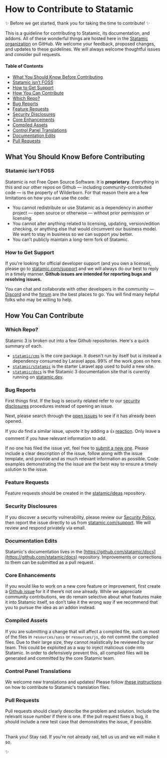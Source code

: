 # How to Contribute to Statamic

:sparkles: Before we get started, thank you for taking the time to contribute! :sparkles:

This is a guideline for contributing to Statamic, its documentation, and addons. All of these wonderful things are hosted here in the [Statamic organization](https://github.com/statamic) on GitHub. We welcome your feedback, proposed changes, and updates to these guidelines. We will always welcome thoughtful issues and consider pull requests.

#### Table of Contents

- [What You Should Know Before Contributing](#what-you-should-know-before-contributing)
- [Statamic isn’t FOSS](#statamic-isnt-foss)
- [How to Get Support](#how-to-get-support)
- [How You Can Contribute](#how-you-can-contribute)
- [Which Repo?](#which-repo)
- [Bug Reports](#bug-reports)
- [Feature Requests](#feature-requests)
- [Security Disclosures](#security-disclosures)
- [Core Enhancements](#core-enhancements)
- [Compiled Assets](#compiled-assets)
- [Control Panel Translations](#control-panel-translations)
- [Documentation Edits](#documentation-edits)
- [Pull Requests](#pull-requests)

## What You Should Know Before Contributing

### Statamic isn’t FOSS

Statamic is not Free Open Source Software. It is **proprietary**. Everything in this and our other repos on Github — including community-contributed code — is the property of Wilderborn. For that reason there are a few limitations on how you can use the code:

- You cannot redistribute or use Statamic as a dependency in another project — open source or otherwise — without prior permission or licensing.
- You cannot alter anything related to licensing, updating, version/edition checking, or anything else that would circumvent our business model. We want to stay in business so we can support _you_ better.
- You can’t publicly maintain a long-term fork of Statamic.

### How to Get Support

If you're looking for official developer support (and you own a license), please go to [statamic.com/support](https://statamic.com/support) and we will always do our best to reply in a timely manner. **Github issues are intended for reporting bugs and resolving issues.**

You can chat and collaborate with other developers in the community — [Discord](https://statamic.com/discord) and the [forum](https://statamic.com/forum) are the best places to go. You will find many helpful folks who may be willing to help.

## How You Can Contribute

### Which Repo?

Statamic 3 is broken out into a few Github repositories. Here's a quick summary of each.

- [`statamic/cms`](https://github.com/statamic/cms) is the core package. It doesn't run by itself but is instead a dependency consumed by Laravel apps. 99% of the work goes on here.
- [`statamic/statamic`](https://github.com/statamic/statamic) is the starter Laravel app used to build a new site.
- [`statamic/docs`](https://github.com/statamic/docs) is the Statamic 3 documentation site that is curently running on [statamic.dev](https://statamic.dev).

### Bug Reports

First things first. If the bug is security related refer to our [security disclosures](#security-disclosures) procedures instead of opening an issue.

Next, please search through the [open issues](https://github.com/statamic/cms/issues) to see if it has already been opened.

If you _do_ find a similar issue, upvote it by adding a :thumbsup: [reaction](https://github.com/blog/2119-add-reactions-to-pull-requests-issues-and-comments). Only leave a comment if you have relevant information to add.

If no one has filed the issue yet, feel free to [submit a new one](https://github.com/statamic/cms/issues/new). Please include a clear description of the issue, follow along with the issue template, and provide and as much relevant information as possible. Code examples demonstrating the the issue are the best way to ensure a timely solution to the issue.

### Feature Requests

Feature requests should be created in the [statamic/ideas](https://github.com/statamic/ideas) repository.

### Security Disclosures

If you discover a security vulnerability, please review our [Security Policy](https://github.com/statamic/cms/security/policy), then report the issue directly to us from [statamic.com/support](https://statamic.com/support). We will review and respond privately via email.

### Documentation Edits

Statamic's documentation lives in the [https://github.com/statamic/docs](https://github.com/statamic/docs) repository. Improvements or corrections to them can be submitted as a pull request.

### Core Enhancements

If you would like to work on a new core feature or improvement, first create a [Github issue](https://github.com/statamic/cms/issues) for it if there’s not one already. While we appreciate community contributions, we do remain selective about what features make it into Statamic itself, so don’t take it the wrong way if we recommend that you to pursue the idea as an addon instead.

### Compiled Assets

If you are submitting a change that will affect a compiled file, such as most of the files in `resources/sass` or `resources/js`, do not commit the compiled files. Due to their large size, they cannot realistically be reviewed by our team. This could be exploited as a way to inject malicious code into Statamic. In order to defensively prevent this, all compiled files will be generated and committed by the core Statamic team.

### Control Panel Translations

We welcome new translations and updates! Please follow [these instructions](https://github.com/statamic/cms/wiki/Translating-the-Control-Panel) on how to contribute to Statamic's translation files.

### Pull Requests

Pull requests should clearly describe the problem and solution. Include the relevant issue number if there is one. If the pull request fixes a bug, it should include a new test case that demonstrates the issue, if possible.

<br>
Thank you! Stay rad. If you're not already rad, tell us us and we will make it so.

:sparkles:
